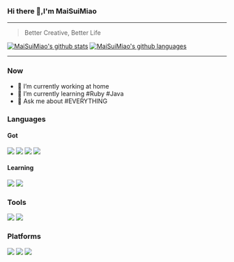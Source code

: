 ### Hi there 👋,I'm MaiSuiMiao
---
> Better Creative, Better Life

[![MaiSuiMiao's github stats](https://github-readme-stats.vercel.app/api?username=MaiSuiMiao&theme=flag-india)](https://github.com/anuraghazra/github-readme-stats)
[![MaiSuiMiao's github languages](https://github-readme-stats.vercel.app/api/top-langs/?username=MaiSuiMiao&layout=compact&theme=flag-india)](https://github.com/anuraghazra/github-readme-stats)

---
### Now
- 🔭 I’m currently working at home
- 🌱 I’m currently learning #Ruby #Java
- 💬 Ask me about #EVERYTHING

### Languages
 #### Got
![](https://img.shields.io/badge/-PHP-777BB4?style=for-the-badge&logo=PHP&logoColor=fff) 
![](https://img.shields.io/badge/-JavaScript-e5cd0c?style=for-the-badge&logo=JavaScript&labelColor=f5dd1c&logoColor=000) 
![](https://img.shields.io/badge/-HTML5-e34f26?style=for-the-badge&logo=HTML5&logoColor=fff)
![](https://img.shields.io/badge/-CSS3-00C300?style=for-the-badge&logo=HTML5&logoColor=fff)
 
 #### Learning
![](https://img.shields.io/badge/-RUBY-9b111e?style=for-the-badge&logo=RUBY&logoColor=fff)
![](https://img.shields.io/badge/-.NET-5C2D91?style=for-the-badge&logo=.Net&logoColor=fff) 

### Tools
![](https://img.shields.io/badge/-VSCode-007ACC?style=for-the-badge&logo=Visual%20Studio%20Code&logoColor=fff) 
![](https://img.shields.io/badge/-Php%20Storm-775af8?style=for-the-badge&logo=PhpStorm&label_color=fff)

### Platforms
![](https://img.shields.io/badge/-Cloudflare-F38020?style=for-the-badge&logo=Cloudflare&logoColor=FFF) 
![](https://img.shields.io/badge/-Amazon%20AWS-FF9900?style=for-the-badge&logo=Amazon%20AWS&logoColor=FFF) 
![](https://img.shields.io/badge/-ALIYUN-555555?style=for-the-badge&logo=Alibaba%20Cloud&label_color=fff)
